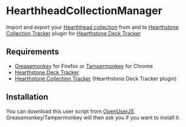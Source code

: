 # HearthheadCollectionManager
Import and export your [Hearthhead collection](http://www.hearthhead.com/collection) from and to [Hearthstone Collection Tracker](https://github.com/ko-vasilev/Hearthstone-Collection-Tracker) plugin for [Hearthstone Deck Tracker](https://github.com/Epix37/Hearthstone-Deck-Tracker)

## Requirements
- [Greasemonkey](https://addons.mozilla.org/firefox/addon/greasemonkey/) for Firefox or [Tampermonkey](https://chrome.google.com/webstore/detail/tampermonkey/dhdgffkkebhmkfjojejmpbldmpobfkfo) for Chrome
- [Hearthstone Deck Tracker](https://github.com/Epix37/Hearthstone-Deck-Tracker)
- [Hearthstone Collection Tracker](https://github.com/ko-vasilev/Hearthstone-Collection-Tracker) (Hearthstone Deck Tracker plugin)

## Installation
You can download this user script from [OpenUserJS](https://openuserjs.org/scripts/SuperGouge/HearthheadCollectionManager).  
Greasemonkey/Tampermonkey will then ask you if you want to install it.